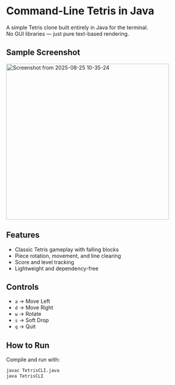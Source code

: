 # Command-Line Tetris in Java

A simple Tetris clone built entirely in Java for the terminal.  
No GUI libraries — just pure text-based rendering.

## Sample Screenshot

<img width="439" height="419" alt="Screenshot from 2025-08-25 10-35-24" src="https://github.com/user-attachments/assets/261b2fda-084c-4cfd-beb1-9714ea32da4e" />


## Features
- Classic Tetris gameplay with falling blocks
- Piece rotation, movement, and line clearing
- Score and level tracking
- Lightweight and dependency-free

## Controls
- `a` → Move Left  
- `d` → Move Right  
- `w` → Rotate  
- `s` → Soft Drop  
- `q` → Quit  

## How to Run
Compile and run with:
```bash
javac TetrisCLI.java
java TetrisCLI

